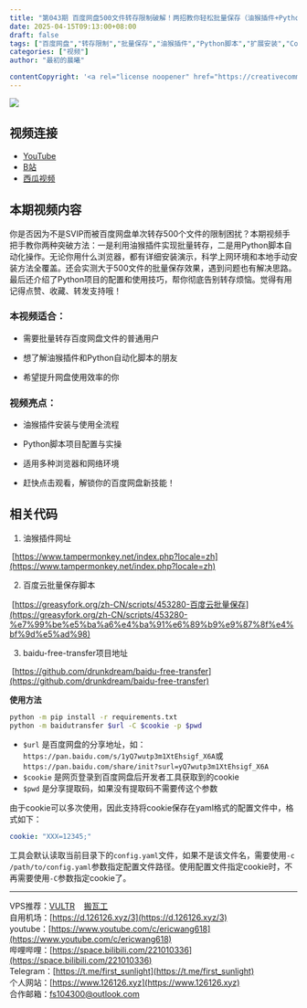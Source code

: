 ```yaml
---
title: "第043期 百度网盘500文件转存限制破解！两招教你轻松批量保存（油猴插件+Python脚本全教程）"
date: 2025-04-15T09:13:00+08:00
draft: false
tags: ["百度网盘","转存限制","批量保存","油猴插件","Python脚本","扩展安装","Cookie","SVIP"]
categories: ["视频"]
author: "最初的晨曦"

contentCopyright: '<a rel="license noopener" href="https://creativecommons.org/licenses/by-nc-sa/4.0/deed.zh" target="_blank">本文章采用 CC BY-NC-SA 4.0 许可协议</a>'
---
```


![](../../images/043/0.jpg)
	
## 视频连接
- [YouTube](https://youtu.be/QyDgWzwigTw)
- [B站](https://www.bilibili.com/video/BV1eXoHYKETv/)
- [西瓜视频](https://www.douyin.com/video/7493412439799762210)

## 本期视频内容

你是否因为不是SVIP而被百度网盘单次转存500个文件的限制困扰？本期视频手把手教你两种突破方法：一是利用油猴插件实现批量转存，二是用Python脚本自动化操作。无论你用什么浏览器，都有详细安装演示，科学上网环境和本地手动安装方法全覆盖。还会实测大于500文件的批量保存效果，遇到问题也有解决思路。最后还介绍了Python项目的配置和使用技巧，帮你彻底告别转存烦恼。觉得有用记得点赞、收藏、转发支持哦！

### 本视频适合：

- 需要批量转存百度网盘文件的普通用户

- 想了解油猴插件和Python自动化脚本的朋友

- 希望提升网盘使用效率的你

### 视频亮点：

- 油猴插件安装与使用全流程

- Python脚本项目配置与实操

- 适用多种浏览器和网络环境

- 赶快点击观看，解锁你的百度网盘新技能！

## 相关代码

1. 油猴插件网址

​	[https://www.tampermonkey.net/index.php?locale=zh](https://www.tampermonkey.net/index.php?locale=zh)

2. 百度云批量保存脚本

​	[https://greasyfork.org/zh-CN/scripts/453280-百度云批量保存](https://greasyfork.org/zh-CN/scripts/453280-%e7%99%be%e5%ba%a6%e4%ba%91%e6%89%b9%e9%87%8f%e4%bf%9d%e5%ad%98)

3. baidu-free-transfer项目地址

​	[https://github.com/drunkdream/baidu-free-transfer](https://github.com/drunkdream/baidu-free-transfer)

**使用方法**

```bash
python -m pip install -r requirements.txt
python -m baidutransfer $url -C $cookie -p $pwd
```

- `$url` 是百度网盘的分享地址，如：`https://pan.baidu.com/s/1yQ7wutp3m1XtEhsigf_X6A`或`https://pan.baidu.com/share/init?surl=yQ7wutp3m1XtEhsigf_X6A`
- `$cookie` 是网页登录到百度网盘后开发者工具获取到的cookie
- `$pwd` 是分享提取码，如果没有提取码不需要传这个参数

由于cookie可以多次使用，因此支持将cookie保存在yaml格式的配置文件中，格式如下：

```yaml
cookie: "XXX=12345;"
```

工具会默认读取当前目录下的`config.yaml`文件，如果不是该文件名，需要使用`-c /path/to/config.yaml`参数指定配置文件路径。使用配置文件指定cookie时，不再需要使用`-C`参数指定cookie了。

---

VPS推荐：[VULTR](https://www.vultr.com/?ref=9742814)&nbsp;&nbsp;&nbsp;&nbsp;[搬瓦工](https://bwh81.net/aff.php?aff=73687)  
自用机场：[https://d.126126.xyz/3](https://d.126126.xyz/3)  
youtube：[https://www.youtube.com/c/ericwang618](https://www.youtube.com/c/ericwang618)  
哔哩哔哩：[https://space.bilibili.com/221010336](https://space.bilibili.com/221010336)  
Telegram：[https://t.me/first_sunlight](https://t.me/first_sunlight)  
个人网站：[https://www.126126.xyz](https://www.126126.xyz)  
合作邮箱：fs104300@outlook.com